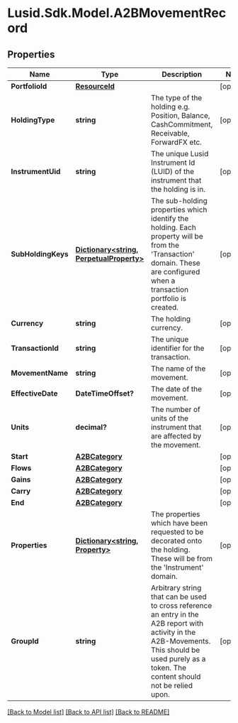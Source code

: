 
# Lusid.Sdk.Model.A2BMovementRecord

## Properties

Name | Type | Description | Notes
------------ | ------------- | ------------- | -------------
**PortfolioId** | [**ResourceId**](ResourceId.md) |  | [optional] 
**HoldingType** | **string** | The type of the holding e.g. Position, Balance, CashCommitment, Receivable, ForwardFX etc. | [optional] 
**InstrumentUid** | **string** | The unique Lusid Instrument Id (LUID) of the instrument that the holding is in. | [optional] 
**SubHoldingKeys** | [**Dictionary&lt;string, PerpetualProperty&gt;**](PerpetualProperty.md) | The sub-holding properties which identify the holding. Each property will be from the &#39;Transaction&#39; domain. These are configured when a transaction portfolio is created. | [optional] 
**Currency** | **string** | The holding currency. | [optional] 
**TransactionId** | **string** | The unique identifier for the transaction. | [optional] 
**MovementName** | **string** | The name of the movement. | [optional] 
**EffectiveDate** | **DateTimeOffset?** | The date of the movement. | [optional] 
**Units** | **decimal?** | The number of units of the instrument that are affected by the movement. | [optional] 
**Start** | [**A2BCategory**](A2BCategory.md) |  | [optional] 
**Flows** | [**A2BCategory**](A2BCategory.md) |  | [optional] 
**Gains** | [**A2BCategory**](A2BCategory.md) |  | [optional] 
**Carry** | [**A2BCategory**](A2BCategory.md) |  | [optional] 
**End** | [**A2BCategory**](A2BCategory.md) |  | [optional] 
**Properties** | [**Dictionary&lt;string, Property&gt;**](Property.md) | The properties which have been requested to be decorated onto the holding. These will be from the &#39;Instrument&#39; domain. | [optional] 
**GroupId** | **string** | Arbitrary string that can be used to cross reference an entry in the A2B report with activity in the A2B-Movements. This should be used purely as a token. The content should not be relied upon. | [optional] 

[[Back to Model list]](../README.md#documentation-for-models)
[[Back to API list]](../README.md#documentation-for-api-endpoints)
[[Back to README]](../README.md)

